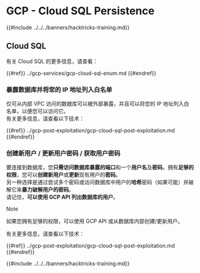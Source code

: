 # GCP - Cloud SQL Persistence

{{#include ../../../banners/hacktricks-training.md}}

## Cloud SQL

有关 Cloud SQL 的更多信息，请查看：

{{#ref}}
../gcp-services/gcp-cloud-sql-enum.md
{{#endref}}

### 暴露数据库并将您的 IP 地址列入白名单

仅可从内部 VPC 访问的数据库可以被外部暴露，并且可以将您的 IP 地址列入白名单，以便您可以访问它。\
有关更多信息，请查看以下技术：

{{#ref}}
../gcp-post-exploitation/gcp-cloud-sql-post-exploitation.md
{{#endref}}

### 创建新用户 / 更新用户密码 / 获取用户密码

要连接到数据库，您**只需访问数据库暴露的端口**和一个**用户名**及**密码**。拥有**足够的权限**，您可以**创建新用户**或**更新**现有用户的**密码**。\
另一种选择是通过尝试多个密码或访问数据库中用户的**哈希**密码（如果可能）并破解它来**暴力破解用户的密码**。\
请记住，**可以使用 GCP API 列出数据库的用户**。

> [!NOTE]
> 如果您拥有足够的权限，可以使用 GCP API 或从数据库内部创建/更新用户。

有关更多信息，请查看以下技术：

{{#ref}}
../gcp-post-exploitation/gcp-cloud-sql-post-exploitation.md
{{#endref}}

{{#include ../../../banners/hacktricks-training.md}}
